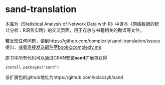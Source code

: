 # sand-translation
本库为《Statistical Analysis of Network Data with R》中译本《网络数据的统计分析：R语言实践》的交流页面，用于存放与书籍相关的勘误等文件。

若发现任何问题，请到https://github.com/complexly/sand-translation/issues提出，或者直接发送邮件至book@complexly.me

原书中所有代码可以通过CRAN安装**sand**扩展包获得
```
install.packages("sand")
```

该扩展包的github地址为https://github.com/kolaczyk/sand

